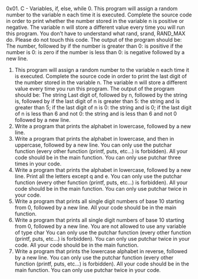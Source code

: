 0x01. C - Variables, if, else, while
0. This program will assign a random number to the variable n each time it is executed. Complete the source code in order to print whether the number stored in the variable n is positive or negative. The variable n will store a different value every time you will run this program. You don’t have to understand what rand, srand, RAND_MAX do. Please do not touch this code. The output of the program should be: The number, followed by if the number is greater than 0: is positive if the number is 0: is zero if the number is less than 0: is negative followed by a new line.
1. This program will assign a random number to the variable n each time it is executed. Complete the source code in order to print the last digit of the number stored in the variable n. The variable n will store a different value every time you run this program. The output of the program should be: The string Last digit of, followed by n, followed by the string is, followed by if the last digit of n is greater than 5: the string and is greater than 5; if the last digit of n is 0: the string and is 0; if the last digit of n is less than 6 and not 0: the string and is less than 6 and not 0 followed by a new line.
2. Write a program that prints the alphabet in lowercase, followed by a new line.
3. Write a program that prints the alphabet in lowercase, and then in uppercase, followed by a new line. You can only use the putchar function (every other function (printf, puts, etc…) is forbidden). All your code should be in the main function. You can only use putchar three times in your code.
4. Write a program that prints the alphabet in lowercase, followed by a new line.
Print all the letters except q and e. You can only use the putchar function (every other function (printf, puts, etc…) is forbidden). All your code should be in the main function. You can only use putchar twice in your code.
5. Write a program that prints all single digit numbers of base 10 starting from 0, followed by a new line. All your code should be in the main function.
6. Write a program that prints all single digit numbers of base 10 starting from 0, followed by a new line. You are not allowed to use any variable of type char
You can only use the putchar function (every other function (printf, puts, etc…) is forbidden). You can only use putchar twice in your code. All your code should be in the main function.
7. Write a program that prints the lowercase alphabet in reverse, followed by a new line. You can only use the putchar function (every other function (printf, puts, etc…) is forbidden). All your code should be in the main function. You can only use putchar twice in your code.
